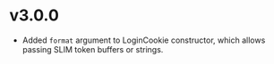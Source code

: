 # v3.0.0

* Added `format` argument to LoginCookie constructor, which allows passing SLIM token buffers or strings.
